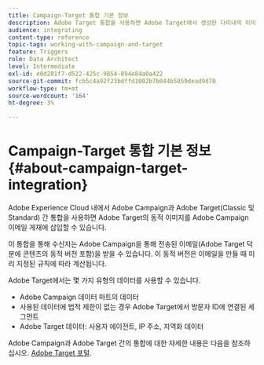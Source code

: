 ```yaml
---
title: Campaign-Target 통합 기본 정보
description: Adobe Target 통합을 사용하면 Adobe Target에서 생성한 다이내믹 이미지를 Adobe Campaign 메시지에 삽입할 수 있습니다.
audience: integrating
content-type: reference
topic-tags: working-with-campaign-and-target
feature: Triggers
role: Data Architect
level: Intermediate
exl-id: e0d281f7-d522-425c-9854-894e84a0a422
source-git-commit: fcb5c4a92f23bdffd1082b7b044b5859dead9d70
workflow-type: tm+mt
source-wordcount: '164'
ht-degree: 3%

---
```


# Campaign-Target 통합 기본 정보{#about-campaign-target-integration}

Adobe Experience Cloud 내에서 Adobe Campaign과 Adobe Target(Classic 및 Standard) 간 통합을 사용하면 Adobe Target의 동적 이미지를 Adobe Campaign 이메일 게재에 삽입할 수 있습니다.

이 통합을 통해 수신자는 Adobe Campaign을 통해 전송된 이메일(Adobe Target 덕분에 콘텐츠의 동적 버전 포함)을 받을 수 있습니다. 이 동적 버전은 이메일을 만들 때 미리 지정된 규칙에 따라 계산됩니다.

Adobe Target에서는 몇 가지 유형의 데이터를 사용할 수 있습니다.

* Adobe Campaign 데이터 마트의 데이터
* 사용된 데이터에 법적 제한이 없는 경우 Adobe Target에서 방문자 ID에 연결된 세그먼트
* Adobe Target 데이터: 사용자 에이전트, IP 주소, 지역화 데이터

Adobe Campaign과 Adobe Target 간의 통합에 대한 자세한 내용은 다음을 참조하십시오. [Adobe Target 포털](https://experienceleague.adobe.com/docs/target/using/integrate/campaign-and-target.html).

